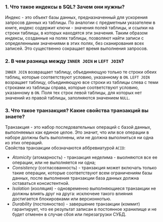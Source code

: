 ### __1. Что такое индексы в SQL? Зачем они нужны?__
Индекс - это объект базы данных, предназначенный для ускорения запросов данных из таблицы. По аналогии с предметным 
указателем в книге, индекс содержит ключи - значения полей таблицы, и ссылки на строки таблицы, в которых находятся эти 
значения. Таким образом индексы, созданные на полях таблицы, позволяют найти записи с определенными значениями в этих 
полях, без сканирования всех записей. Это существенно сокращает время выполнения запросов.

### __2. В чем разница между `INNER JOIN` и `LEFT JOIN`?__
`INNER JOIN` возвращает таблицу, объединяющую только те строки обеих таблиц, которые соответствуют условию,
указанному в `ON`.
`LEFT JOIN` возращает таблицу, объединяющую все строки из таблицы слева с теми строками из таблицы справа, которые 
соответствуют условию, указанному в `ON`. Поля тех строк левой таблицы, для которых нет значений из правой таблицы, 
заполняются значением `NULL`.

### __3. Что такое транзакция? Какие свойства транзакций вы знаете?__
Транзакция - это набор последовательных операций с базой данных, выполняемых как единое целое. Это значит, что или все 
операции в наборе должны быть выполнены, или не должна выполниться ни одна из этих операций.\
Свойства транзакции обозначаются аббревиатурой `ACID`:
- *Atomicity* (атомарность) - транзакция неделима - выолняются все ее операции, или не выполняется ни одна;
- *Consistency* (согласованность) - транзакция может включать только такие операции, которые соответствуют всем 
ограничениям базы данных, после выполнения транзакции база данных должна оставаться консистентной.
- *Isolation* (изоляция) - одновременно выполняющиеся транзакции не должны влиять друг на друга: исключеие такого 
влияния достигается блокировками или версионнотью.
- *Durability* (постояноство) - завершение транзакции (коммит) гарантирует, что ее результат записан в постоянное 
хранилище и не будет отменен в случае сбоя или перезагрузки СУБД.